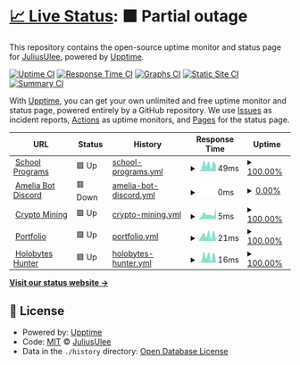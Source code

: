 # [📈 Live Status](https://Julius-Ulee.github.io/Status): <!--live status--> **🟧 Partial outage**

This repository contains the open-source uptime monitor and status page for [JuliusUlee](https://julius-ulee.github.io/), powered by [Upptime](https://github.com/upptime/upptime).

[![Uptime CI](https://github.com/Julius-Ulee/Status/workflows/Uptime%20CI/badge.svg)](https://github.com/Julius-Ulee/Status/actions?query=workflow%3A%22Uptime+CI%22)
[![Response Time CI](https://github.com/Julius-Ulee/Status/workflows/Response%20Time%20CI/badge.svg)](https://github.com/Julius-Ulee/Status/actions?query=workflow%3A%22Response+Time+CI%22)
[![Graphs CI](https://github.com/Julius-Ulee/Status/workflows/Graphs%20CI/badge.svg)](https://github.com/Julius-Ulee/Status/actions?query=workflow%3A%22Graphs+CI%22)
[![Static Site CI](https://github.com/Julius-Ulee/Status/workflows/Static%20Site%20CI/badge.svg)](https://github.com/Julius-Ulee/Status/actions?query=workflow%3A%22Static+Site+CI%22)
[![Summary CI](https://github.com/Julius-Ulee/Status/workflows/Summary%20CI/badge.svg)](https://github.com/Julius-Ulee/Status/actions?query=workflow%3A%22Summary+CI%22)

With [Upptime](https://upptime.js.org), you can get your own unlimited and free uptime monitor and status page, powered entirely by a GitHub repository. We use [Issues](https://github.com/Julius-Ulee/Status/issues) as incident reports, [Actions](https://github.com/Julius-Ulee/Status/actions) as uptime monitors, and [Pages](https://Julius-Ulee.github.io/Status) for the status page.

<!--start: status pages-->
<!-- This summary is generated by Upptime (https://github.com/upptime/upptime) -->
<!-- Do not edit this manually, your changes will be overwritten -->
<!-- prettier-ignore -->
| URL | Status | History | Response Time | Uptime |
| --- | ------ | ------- | ------------- | ------ |
| <img alt="" src="https://julius-ulee.github.io/School-Programs/assets/images/stationery.png" height="13"> [School Programs](https://julius-ulee.github.io/School-Programs/) | 🟩 Up | [school-programs.yml](https://github.com/Julius-Ulee/Status-Page-Advanced/commits/HEAD/history/school-programs.yml) | <details><summary><img alt="Response time graph" src="./graphs/school-programs/response-time-week.png" height="20"> 49ms</summary><br><a href="https://Julius-Ulee.github.io/Status-Page-Advanced/history/school-programs"><img alt="Response time 86" src="https://img.shields.io/endpoint?url=https%3A%2F%2Fraw.githubusercontent.com%2FJulius-Ulee%2FStatus-Page-Advanced%2FHEAD%2Fapi%2Fschool-programs%2Fresponse-time.json"></a><br><a href="https://Julius-Ulee.github.io/Status-Page-Advanced/history/school-programs"><img alt="24-hour response time 34" src="https://img.shields.io/endpoint?url=https%3A%2F%2Fraw.githubusercontent.com%2FJulius-Ulee%2FStatus-Page-Advanced%2FHEAD%2Fapi%2Fschool-programs%2Fresponse-time-day.json"></a><br><a href="https://Julius-Ulee.github.io/Status-Page-Advanced/history/school-programs"><img alt="7-day response time 49" src="https://img.shields.io/endpoint?url=https%3A%2F%2Fraw.githubusercontent.com%2FJulius-Ulee%2FStatus-Page-Advanced%2FHEAD%2Fapi%2Fschool-programs%2Fresponse-time-week.json"></a><br><a href="https://Julius-Ulee.github.io/Status-Page-Advanced/history/school-programs"><img alt="30-day response time 95" src="https://img.shields.io/endpoint?url=https%3A%2F%2Fraw.githubusercontent.com%2FJulius-Ulee%2FStatus-Page-Advanced%2FHEAD%2Fapi%2Fschool-programs%2Fresponse-time-month.json"></a><br><a href="https://Julius-Ulee.github.io/Status-Page-Advanced/history/school-programs"><img alt="1-year response time 86" src="https://img.shields.io/endpoint?url=https%3A%2F%2Fraw.githubusercontent.com%2FJulius-Ulee%2FStatus-Page-Advanced%2FHEAD%2Fapi%2Fschool-programs%2Fresponse-time-year.json"></a></details> | <details><summary><a href="https://Julius-Ulee.github.io/Status-Page-Advanced/history/school-programs">100.00%</a></summary><a href="https://Julius-Ulee.github.io/Status-Page-Advanced/history/school-programs"><img alt="All-time uptime 100.00%" src="https://img.shields.io/endpoint?url=https%3A%2F%2Fraw.githubusercontent.com%2FJulius-Ulee%2FStatus-Page-Advanced%2FHEAD%2Fapi%2Fschool-programs%2Fuptime.json"></a><br><a href="https://Julius-Ulee.github.io/Status-Page-Advanced/history/school-programs"><img alt="24-hour uptime 100.00%" src="https://img.shields.io/endpoint?url=https%3A%2F%2Fraw.githubusercontent.com%2FJulius-Ulee%2FStatus-Page-Advanced%2FHEAD%2Fapi%2Fschool-programs%2Fuptime-day.json"></a><br><a href="https://Julius-Ulee.github.io/Status-Page-Advanced/history/school-programs"><img alt="7-day uptime 100.00%" src="https://img.shields.io/endpoint?url=https%3A%2F%2Fraw.githubusercontent.com%2FJulius-Ulee%2FStatus-Page-Advanced%2FHEAD%2Fapi%2Fschool-programs%2Fuptime-week.json"></a><br><a href="https://Julius-Ulee.github.io/Status-Page-Advanced/history/school-programs"><img alt="30-day uptime 100.00%" src="https://img.shields.io/endpoint?url=https%3A%2F%2Fraw.githubusercontent.com%2FJulius-Ulee%2FStatus-Page-Advanced%2FHEAD%2Fapi%2Fschool-programs%2Fuptime-month.json"></a><br><a href="https://Julius-Ulee.github.io/Status-Page-Advanced/history/school-programs"><img alt="1-year uptime 100.00%" src="https://img.shields.io/endpoint?url=https%3A%2F%2Fraw.githubusercontent.com%2FJulius-Ulee%2FStatus-Page-Advanced%2FHEAD%2Fapi%2Fschool-programs%2Fuptime-year.json"></a></details>
| <img alt="" src="https://static.vecteezy.com/system/resources/previews/018/930/718/original/discord-logo-discord-icon-transparent-free-png.png" height="13"> [Amelia Bot Discord](https://ameliabot.dev/) | 🟥 Down | [amelia-bot-discord.yml](https://github.com/Julius-Ulee/Status-Page-Advanced/commits/HEAD/history/amelia-bot-discord.yml) | <details><summary><img alt="Response time graph" src="./graphs/amelia-bot-discord/response-time-week.png" height="20"> 0ms</summary><br><a href="https://Julius-Ulee.github.io/Status-Page-Advanced/history/amelia-bot-discord"><img alt="Response time 3119" src="https://img.shields.io/endpoint?url=https%3A%2F%2Fraw.githubusercontent.com%2FJulius-Ulee%2FStatus-Page-Advanced%2FHEAD%2Fapi%2Famelia-bot-discord%2Fresponse-time.json"></a><br><a href="https://Julius-Ulee.github.io/Status-Page-Advanced/history/amelia-bot-discord"><img alt="24-hour response time 0" src="https://img.shields.io/endpoint?url=https%3A%2F%2Fraw.githubusercontent.com%2FJulius-Ulee%2FStatus-Page-Advanced%2FHEAD%2Fapi%2Famelia-bot-discord%2Fresponse-time-day.json"></a><br><a href="https://Julius-Ulee.github.io/Status-Page-Advanced/history/amelia-bot-discord"><img alt="7-day response time 0" src="https://img.shields.io/endpoint?url=https%3A%2F%2Fraw.githubusercontent.com%2FJulius-Ulee%2FStatus-Page-Advanced%2FHEAD%2Fapi%2Famelia-bot-discord%2Fresponse-time-week.json"></a><br><a href="https://Julius-Ulee.github.io/Status-Page-Advanced/history/amelia-bot-discord"><img alt="30-day response time 1045" src="https://img.shields.io/endpoint?url=https%3A%2F%2Fraw.githubusercontent.com%2FJulius-Ulee%2FStatus-Page-Advanced%2FHEAD%2Fapi%2Famelia-bot-discord%2Fresponse-time-month.json"></a><br><a href="https://Julius-Ulee.github.io/Status-Page-Advanced/history/amelia-bot-discord"><img alt="1-year response time 3119" src="https://img.shields.io/endpoint?url=https%3A%2F%2Fraw.githubusercontent.com%2FJulius-Ulee%2FStatus-Page-Advanced%2FHEAD%2Fapi%2Famelia-bot-discord%2Fresponse-time-year.json"></a></details> | <details><summary><a href="https://Julius-Ulee.github.io/Status-Page-Advanced/history/amelia-bot-discord">0.00%</a></summary><a href="https://Julius-Ulee.github.io/Status-Page-Advanced/history/amelia-bot-discord"><img alt="All-time uptime 15.34%" src="https://img.shields.io/endpoint?url=https%3A%2F%2Fraw.githubusercontent.com%2FJulius-Ulee%2FStatus-Page-Advanced%2FHEAD%2Fapi%2Famelia-bot-discord%2Fuptime.json"></a><br><a href="https://Julius-Ulee.github.io/Status-Page-Advanced/history/amelia-bot-discord"><img alt="24-hour uptime 0.00%" src="https://img.shields.io/endpoint?url=https%3A%2F%2Fraw.githubusercontent.com%2FJulius-Ulee%2FStatus-Page-Advanced%2FHEAD%2Fapi%2Famelia-bot-discord%2Fuptime-day.json"></a><br><a href="https://Julius-Ulee.github.io/Status-Page-Advanced/history/amelia-bot-discord"><img alt="7-day uptime 0.00%" src="https://img.shields.io/endpoint?url=https%3A%2F%2Fraw.githubusercontent.com%2FJulius-Ulee%2FStatus-Page-Advanced%2FHEAD%2Fapi%2Famelia-bot-discord%2Fuptime-week.json"></a><br><a href="https://Julius-Ulee.github.io/Status-Page-Advanced/history/amelia-bot-discord"><img alt="30-day uptime 3.48%" src="https://img.shields.io/endpoint?url=https%3A%2F%2Fraw.githubusercontent.com%2FJulius-Ulee%2FStatus-Page-Advanced%2FHEAD%2Fapi%2Famelia-bot-discord%2Fuptime-month.json"></a><br><a href="https://Julius-Ulee.github.io/Status-Page-Advanced/history/amelia-bot-discord"><img alt="1-year uptime 15.34%" src="https://img.shields.io/endpoint?url=https%3A%2F%2Fraw.githubusercontent.com%2FJulius-Ulee%2FStatus-Page-Advanced%2FHEAD%2Fapi%2Famelia-bot-discord%2Fuptime-year.json"></a></details>
| <img alt="" src="https://upload.wikimedia.org/wikipedia/commons/thumb/4/46/Bitcoin.svg/1200px-Bitcoin.svg.png" height="13"> [Crypto Mining](https://julius-ulee.github.io/Crypto-Mining/) | 🟩 Up | [crypto-mining.yml](https://github.com/Julius-Ulee/Status-Page-Advanced/commits/HEAD/history/crypto-mining.yml) | <details><summary><img alt="Response time graph" src="./graphs/crypto-mining/response-time-week.png" height="20"> 5ms</summary><br><a href="https://Julius-Ulee.github.io/Status-Page-Advanced/history/crypto-mining"><img alt="Response time 158" src="https://img.shields.io/endpoint?url=https%3A%2F%2Fraw.githubusercontent.com%2FJulius-Ulee%2FStatus-Page-Advanced%2FHEAD%2Fapi%2Fcrypto-mining%2Fresponse-time.json"></a><br><a href="https://Julius-Ulee.github.io/Status-Page-Advanced/history/crypto-mining"><img alt="24-hour response time 8" src="https://img.shields.io/endpoint?url=https%3A%2F%2Fraw.githubusercontent.com%2FJulius-Ulee%2FStatus-Page-Advanced%2FHEAD%2Fapi%2Fcrypto-mining%2Fresponse-time-day.json"></a><br><a href="https://Julius-Ulee.github.io/Status-Page-Advanced/history/crypto-mining"><img alt="7-day response time 5" src="https://img.shields.io/endpoint?url=https%3A%2F%2Fraw.githubusercontent.com%2FJulius-Ulee%2FStatus-Page-Advanced%2FHEAD%2Fapi%2Fcrypto-mining%2Fresponse-time-week.json"></a><br><a href="https://Julius-Ulee.github.io/Status-Page-Advanced/history/crypto-mining"><img alt="30-day response time 92" src="https://img.shields.io/endpoint?url=https%3A%2F%2Fraw.githubusercontent.com%2FJulius-Ulee%2FStatus-Page-Advanced%2FHEAD%2Fapi%2Fcrypto-mining%2Fresponse-time-month.json"></a><br><a href="https://Julius-Ulee.github.io/Status-Page-Advanced/history/crypto-mining"><img alt="1-year response time 158" src="https://img.shields.io/endpoint?url=https%3A%2F%2Fraw.githubusercontent.com%2FJulius-Ulee%2FStatus-Page-Advanced%2FHEAD%2Fapi%2Fcrypto-mining%2Fresponse-time-year.json"></a></details> | <details><summary><a href="https://Julius-Ulee.github.io/Status-Page-Advanced/history/crypto-mining">100.00%</a></summary><a href="https://Julius-Ulee.github.io/Status-Page-Advanced/history/crypto-mining"><img alt="All-time uptime 99.98%" src="https://img.shields.io/endpoint?url=https%3A%2F%2Fraw.githubusercontent.com%2FJulius-Ulee%2FStatus-Page-Advanced%2FHEAD%2Fapi%2Fcrypto-mining%2Fuptime.json"></a><br><a href="https://Julius-Ulee.github.io/Status-Page-Advanced/history/crypto-mining"><img alt="24-hour uptime 100.00%" src="https://img.shields.io/endpoint?url=https%3A%2F%2Fraw.githubusercontent.com%2FJulius-Ulee%2FStatus-Page-Advanced%2FHEAD%2Fapi%2Fcrypto-mining%2Fuptime-day.json"></a><br><a href="https://Julius-Ulee.github.io/Status-Page-Advanced/history/crypto-mining"><img alt="7-day uptime 100.00%" src="https://img.shields.io/endpoint?url=https%3A%2F%2Fraw.githubusercontent.com%2FJulius-Ulee%2FStatus-Page-Advanced%2FHEAD%2Fapi%2Fcrypto-mining%2Fuptime-week.json"></a><br><a href="https://Julius-Ulee.github.io/Status-Page-Advanced/history/crypto-mining"><img alt="30-day uptime 99.97%" src="https://img.shields.io/endpoint?url=https%3A%2F%2Fraw.githubusercontent.com%2FJulius-Ulee%2FStatus-Page-Advanced%2FHEAD%2Fapi%2Fcrypto-mining%2Fuptime-month.json"></a><br><a href="https://Julius-Ulee.github.io/Status-Page-Advanced/history/crypto-mining"><img alt="1-year uptime 99.98%" src="https://img.shields.io/endpoint?url=https%3A%2F%2Fraw.githubusercontent.com%2FJulius-Ulee%2FStatus-Page-Advanced%2FHEAD%2Fapi%2Fcrypto-mining%2Fuptime-year.json"></a></details>
| <img alt="" src="https://assets.holopin.io/eyJidWNrZXQiOiJob2xvcGluLWFzc2V0cyIsImtleSI6ImFzc2V0cy9jbGt4aGVvazEyMTczMGZtcHA5N2xnN3p2IiwiZWRpdHMiOnsicm90YXRlIjpudWxsfX0=" height="13"> [Portfolio](https://julius-ulee.github.io/) | 🟩 Up | [portfolio.yml](https://github.com/Julius-Ulee/Status-Page-Advanced/commits/HEAD/history/portfolio.yml) | <details><summary><img alt="Response time graph" src="./graphs/portfolio/response-time-week.png" height="20"> 21ms</summary><br><a href="https://Julius-Ulee.github.io/Status-Page-Advanced/history/portfolio"><img alt="Response time 51" src="https://img.shields.io/endpoint?url=https%3A%2F%2Fraw.githubusercontent.com%2FJulius-Ulee%2FStatus-Page-Advanced%2FHEAD%2Fapi%2Fportfolio%2Fresponse-time.json"></a><br><a href="https://Julius-Ulee.github.io/Status-Page-Advanced/history/portfolio"><img alt="24-hour response time 7" src="https://img.shields.io/endpoint?url=https%3A%2F%2Fraw.githubusercontent.com%2FJulius-Ulee%2FStatus-Page-Advanced%2FHEAD%2Fapi%2Fportfolio%2Fresponse-time-day.json"></a><br><a href="https://Julius-Ulee.github.io/Status-Page-Advanced/history/portfolio"><img alt="7-day response time 21" src="https://img.shields.io/endpoint?url=https%3A%2F%2Fraw.githubusercontent.com%2FJulius-Ulee%2FStatus-Page-Advanced%2FHEAD%2Fapi%2Fportfolio%2Fresponse-time-week.json"></a><br><a href="https://Julius-Ulee.github.io/Status-Page-Advanced/history/portfolio"><img alt="30-day response time 50" src="https://img.shields.io/endpoint?url=https%3A%2F%2Fraw.githubusercontent.com%2FJulius-Ulee%2FStatus-Page-Advanced%2FHEAD%2Fapi%2Fportfolio%2Fresponse-time-month.json"></a><br><a href="https://Julius-Ulee.github.io/Status-Page-Advanced/history/portfolio"><img alt="1-year response time 51" src="https://img.shields.io/endpoint?url=https%3A%2F%2Fraw.githubusercontent.com%2FJulius-Ulee%2FStatus-Page-Advanced%2FHEAD%2Fapi%2Fportfolio%2Fresponse-time-year.json"></a></details> | <details><summary><a href="https://Julius-Ulee.github.io/Status-Page-Advanced/history/portfolio">100.00%</a></summary><a href="https://Julius-Ulee.github.io/Status-Page-Advanced/history/portfolio"><img alt="All-time uptime 99.99%" src="https://img.shields.io/endpoint?url=https%3A%2F%2Fraw.githubusercontent.com%2FJulius-Ulee%2FStatus-Page-Advanced%2FHEAD%2Fapi%2Fportfolio%2Fuptime.json"></a><br><a href="https://Julius-Ulee.github.io/Status-Page-Advanced/history/portfolio"><img alt="24-hour uptime 100.00%" src="https://img.shields.io/endpoint?url=https%3A%2F%2Fraw.githubusercontent.com%2FJulius-Ulee%2FStatus-Page-Advanced%2FHEAD%2Fapi%2Fportfolio%2Fuptime-day.json"></a><br><a href="https://Julius-Ulee.github.io/Status-Page-Advanced/history/portfolio"><img alt="7-day uptime 100.00%" src="https://img.shields.io/endpoint?url=https%3A%2F%2Fraw.githubusercontent.com%2FJulius-Ulee%2FStatus-Page-Advanced%2FHEAD%2Fapi%2Fportfolio%2Fuptime-week.json"></a><br><a href="https://Julius-Ulee.github.io/Status-Page-Advanced/history/portfolio"><img alt="30-day uptime 100.00%" src="https://img.shields.io/endpoint?url=https%3A%2F%2Fraw.githubusercontent.com%2FJulius-Ulee%2FStatus-Page-Advanced%2FHEAD%2Fapi%2Fportfolio%2Fuptime-month.json"></a><br><a href="https://Julius-Ulee.github.io/Status-Page-Advanced/history/portfolio"><img alt="1-year uptime 99.99%" src="https://img.shields.io/endpoint?url=https%3A%2F%2Fraw.githubusercontent.com%2FJulius-Ulee%2FStatus-Page-Advanced%2FHEAD%2Fapi%2Fportfolio%2Fuptime-year.json"></a></details>
| <img alt="" src="https://www.holopin.io/images/logo.png" height="13"> [Holobytes Hunter](https://julius-ulee.github.io/holobyte.github.io/) | 🟩 Up | [holobytes-hunter.yml](https://github.com/Julius-Ulee/Status-Page-Advanced/commits/HEAD/history/holobytes-hunter.yml) | <details><summary><img alt="Response time graph" src="./graphs/holobytes-hunter/response-time-week.png" height="20"> 16ms</summary><br><a href="https://Julius-Ulee.github.io/Status-Page-Advanced/history/holobytes-hunter"><img alt="Response time 46" src="https://img.shields.io/endpoint?url=https%3A%2F%2Fraw.githubusercontent.com%2FJulius-Ulee%2FStatus-Page-Advanced%2FHEAD%2Fapi%2Fholobytes-hunter%2Fresponse-time.json"></a><br><a href="https://Julius-Ulee.github.io/Status-Page-Advanced/history/holobytes-hunter"><img alt="24-hour response time 8" src="https://img.shields.io/endpoint?url=https%3A%2F%2Fraw.githubusercontent.com%2FJulius-Ulee%2FStatus-Page-Advanced%2FHEAD%2Fapi%2Fholobytes-hunter%2Fresponse-time-day.json"></a><br><a href="https://Julius-Ulee.github.io/Status-Page-Advanced/history/holobytes-hunter"><img alt="7-day response time 16" src="https://img.shields.io/endpoint?url=https%3A%2F%2Fraw.githubusercontent.com%2FJulius-Ulee%2FStatus-Page-Advanced%2FHEAD%2Fapi%2Fholobytes-hunter%2Fresponse-time-week.json"></a><br><a href="https://Julius-Ulee.github.io/Status-Page-Advanced/history/holobytes-hunter"><img alt="30-day response time 42" src="https://img.shields.io/endpoint?url=https%3A%2F%2Fraw.githubusercontent.com%2FJulius-Ulee%2FStatus-Page-Advanced%2FHEAD%2Fapi%2Fholobytes-hunter%2Fresponse-time-month.json"></a><br><a href="https://Julius-Ulee.github.io/Status-Page-Advanced/history/holobytes-hunter"><img alt="1-year response time 46" src="https://img.shields.io/endpoint?url=https%3A%2F%2Fraw.githubusercontent.com%2FJulius-Ulee%2FStatus-Page-Advanced%2FHEAD%2Fapi%2Fholobytes-hunter%2Fresponse-time-year.json"></a></details> | <details><summary><a href="https://Julius-Ulee.github.io/Status-Page-Advanced/history/holobytes-hunter">100.00%</a></summary><a href="https://Julius-Ulee.github.io/Status-Page-Advanced/history/holobytes-hunter"><img alt="All-time uptime 100.00%" src="https://img.shields.io/endpoint?url=https%3A%2F%2Fraw.githubusercontent.com%2FJulius-Ulee%2FStatus-Page-Advanced%2FHEAD%2Fapi%2Fholobytes-hunter%2Fuptime.json"></a><br><a href="https://Julius-Ulee.github.io/Status-Page-Advanced/history/holobytes-hunter"><img alt="24-hour uptime 100.00%" src="https://img.shields.io/endpoint?url=https%3A%2F%2Fraw.githubusercontent.com%2FJulius-Ulee%2FStatus-Page-Advanced%2FHEAD%2Fapi%2Fholobytes-hunter%2Fuptime-day.json"></a><br><a href="https://Julius-Ulee.github.io/Status-Page-Advanced/history/holobytes-hunter"><img alt="7-day uptime 100.00%" src="https://img.shields.io/endpoint?url=https%3A%2F%2Fraw.githubusercontent.com%2FJulius-Ulee%2FStatus-Page-Advanced%2FHEAD%2Fapi%2Fholobytes-hunter%2Fuptime-week.json"></a><br><a href="https://Julius-Ulee.github.io/Status-Page-Advanced/history/holobytes-hunter"><img alt="30-day uptime 100.00%" src="https://img.shields.io/endpoint?url=https%3A%2F%2Fraw.githubusercontent.com%2FJulius-Ulee%2FStatus-Page-Advanced%2FHEAD%2Fapi%2Fholobytes-hunter%2Fuptime-month.json"></a><br><a href="https://Julius-Ulee.github.io/Status-Page-Advanced/history/holobytes-hunter"><img alt="1-year uptime 100.00%" src="https://img.shields.io/endpoint?url=https%3A%2F%2Fraw.githubusercontent.com%2FJulius-Ulee%2FStatus-Page-Advanced%2FHEAD%2Fapi%2Fholobytes-hunter%2Fuptime-year.json"></a></details>

<!--end: status pages-->

[**Visit our status website →**](https://Julius-Ulee.github.io/Status)

## 📄 License

- Powered by: [Upptime](https://github.com/upptime/upptime)
- Code: [MIT](./LICENSE) © [JuliusUlee](https://julius-ulee.github.io/)
- Data in the `./history` directory: [Open Database License](https://opendatacommons.org/licenses/odbl/1-0/)
